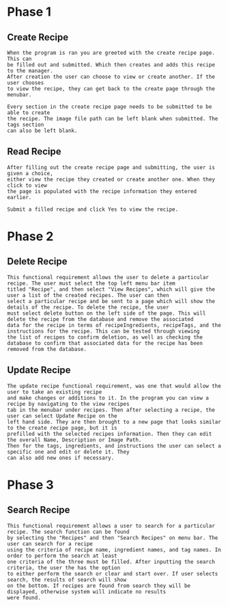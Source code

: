 # Phase 1

## Create Recipe
    When the program is ran you are greeted with the create recipe page. This can 
    be filled out and submitted. Which then creates and adds this recipe to the manager.
    After creation the user can choose to view or create another. If the user chooses 
    to view the recipe, they can get back to the create page through the menubar. 
    
    Every section in the create recipe page needs to be submitted to be able to create
    the recipe. The image file path can be left blank when submitted. The tags section
    can also be left blank. 
## Read Recipe 
    After filling out the create recipe page and submitting, the user is given a choice,
    either view the recipe they created or create another one. When they click to view
    the page is populated with the recipe information they entered earlier.

    Submit a filled recipe and click Yes to view the recipe.

# Phase 2

## Delete Recipe
    This functional requirement allows the user to delete a particular recipe. The user must select the top left menu bar item 
    titled "Recipe", and then select "View Recipes", which will give the user a list of the created recipes. The user can then 
    select a particular recipe and be sent to a page which will show the details of the recipe. To delete the recipe, the user 
    must select delete button on the left side of the page. This will delete the recipe from the database and remove the associated 
    data for the recipe in terms of recipeIngredients, recipeTags, and the instructions for the recipe. This can be tested through viewing 
    the list of recipes to confirm deletion, as well as checking the database to confirm that associated data for the recipe has been
    removed from the database. 
    
## Update Recipe
    The update recipe functional requirement, was one that would allow the user to take an existing recipe
    and make changes or additions to it. In the program you can view a recipe by navigating to the view recipes
    tab in the menubar under recipes. Then after selecting a recipe, the user can select Update Recipe on the
    left hand side. They are then brought to a new page that looks similar to the create recipe page, but it is
    prefilled with the selected recipes information. Then they can edit the overall Name, Description or Image Path.
    Then for the tags, ingredients, and instructions the user can select a specific one and edit or delete it. They
    can also add new ones if necessary.

# Phase 3

## Search Recipe
    This functional requirement allows a user to search for a particular recipe. The search function can be found
    by selecting the "Recipes" and then "Search Recipes" on menu bar. The user can search for a recipe
    using the criteria of recipe name, ingredient names, and tag names. In order to perform the search at least
    one criteria of the three must be filled. After inputting the search criteria, the user the has the option 
    to either perform the search or clear and start over. If user selects search, the results of search will show 
    on the bottom. If recipes are found from search they will be displayed, otherwise system will indicate no results
    were found.
